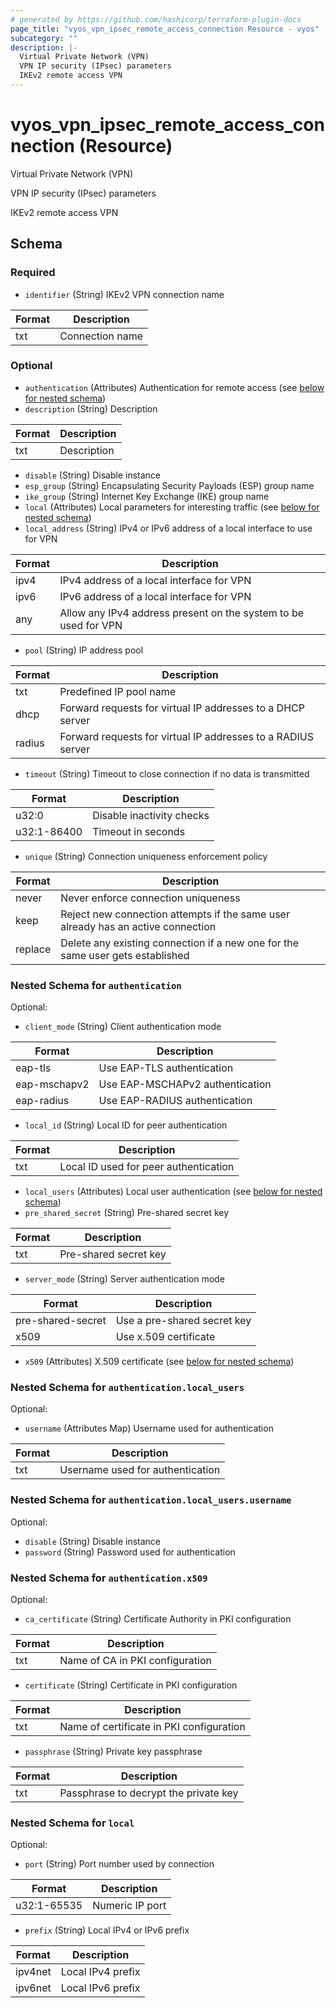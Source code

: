 ```yaml
---
# generated by https://github.com/hashicorp/terraform-plugin-docs
page_title: "vyos_vpn_ipsec_remote_access_connection Resource - vyos"
subcategory: ""
description: |-
  Virtual Private Network (VPN)
  VPN IP security (IPsec) parameters
  IKEv2 remote access VPN
---
```


# vyos_vpn_ipsec_remote_access_connection (Resource)

Virtual Private Network (VPN)

VPN IP security (IPsec) parameters

IKEv2 remote access VPN



<!-- schema generated by tfplugindocs -->
## Schema

### Required

- `identifier` (String) IKEv2 VPN connection name

|  Format  |  Description  |
|----------|---------------|
|  txt  |  Connection name  |

### Optional

- `authentication` (Attributes) Authentication for remote access (see [below for nested schema](#nestedatt--authentication))
- `description` (String) Description

|  Format  |  Description  |
|----------|---------------|
|  txt  |  Description  |
- `disable` (String) Disable instance
- `esp_group` (String) Encapsulating Security Payloads (ESP) group name
- `ike_group` (String) Internet Key Exchange (IKE) group name
- `local` (Attributes) Local parameters for interesting traffic (see [below for nested schema](#nestedatt--local))
- `local_address` (String) IPv4 or IPv6 address of a local interface to use for VPN

|  Format  |  Description  |
|----------|---------------|
|  ipv4  |  IPv4 address of a local interface for VPN  |
|  ipv6  |  IPv6 address of a local interface for VPN  |
|  any  |  Allow any IPv4 address present on the system to be used for VPN  |
- `pool` (String) IP address pool

|  Format  |  Description  |
|----------|---------------|
|  txt  |  Predefined IP pool name  |
|  dhcp  |  Forward requests for virtual IP addresses to a DHCP server  |
|  radius  |  Forward requests for virtual IP addresses to a RADIUS server  |
- `timeout` (String) Timeout to close connection if no data is transmitted

|  Format  |  Description  |
|----------|---------------|
|  u32:0  |  Disable inactivity checks  |
|  u32:1-86400  |  Timeout in seconds  |
- `unique` (String) Connection uniqueness enforcement policy

|  Format  |  Description  |
|----------|---------------|
|  never  |  Never enforce connection uniqueness  |
|  keep  |  Reject new connection attempts if the same user already has an active connection  |
|  replace  |  Delete any existing connection if a new one for the same user gets established  |

<a id="nestedatt--authentication"></a>
### Nested Schema for `authentication`

Optional:

- `client_mode` (String) Client authentication mode

|  Format  |  Description  |
|----------|---------------|
|  eap-tls  |  Use EAP-TLS authentication  |
|  eap-mschapv2  |  Use EAP-MSCHAPv2 authentication  |
|  eap-radius  |  Use EAP-RADIUS authentication  |
- `local_id` (String) Local ID for peer authentication

|  Format  |  Description  |
|----------|---------------|
|  txt  |  Local ID used for peer authentication  |
- `local_users` (Attributes) Local user authentication (see [below for nested schema](#nestedatt--authentication--local_users))
- `pre_shared_secret` (String) Pre-shared secret key

|  Format  |  Description  |
|----------|---------------|
|  txt  |  Pre-shared secret key  |
- `server_mode` (String) Server authentication mode

|  Format  |  Description  |
|----------|---------------|
|  pre-shared-secret  |  Use a pre-shared secret key  |
|  x509  |  Use x.509 certificate  |
- `x509` (Attributes) X.509 certificate (see [below for nested schema](#nestedatt--authentication--x509))

<a id="nestedatt--authentication--local_users"></a>
### Nested Schema for `authentication.local_users`

Optional:

- `username` (Attributes Map) Username used for authentication

|  Format  |  Description  |
|----------|---------------|
|  txt  |  Username used for authentication  | (see [below for nested schema](#nestedatt--authentication--local_users--username))

<a id="nestedatt--authentication--local_users--username"></a>
### Nested Schema for `authentication.local_users.username`

Optional:

- `disable` (String) Disable instance
- `password` (String) Password used for authentication



<a id="nestedatt--authentication--x509"></a>
### Nested Schema for `authentication.x509`

Optional:

- `ca_certificate` (String) Certificate Authority in PKI configuration

|  Format  |  Description  |
|----------|---------------|
|  txt  |  Name of CA in PKI configuration  |
- `certificate` (String) Certificate in PKI configuration

|  Format  |  Description  |
|----------|---------------|
|  txt  |  Name of certificate in PKI configuration  |
- `passphrase` (String) Private key passphrase

|  Format  |  Description  |
|----------|---------------|
|  txt  |  Passphrase to decrypt the private key  |



<a id="nestedatt--local"></a>
### Nested Schema for `local`

Optional:

- `port` (String) Port number used by connection

|  Format  |  Description  |
|----------|---------------|
|  u32:1-65535  |  Numeric IP port  |
- `prefix` (String) Local IPv4 or IPv6 prefix

|  Format  |  Description  |
|----------|---------------|
|  ipv4net  |  Local IPv4 prefix  |
|  ipv6net  |  Local IPv6 prefix  |
